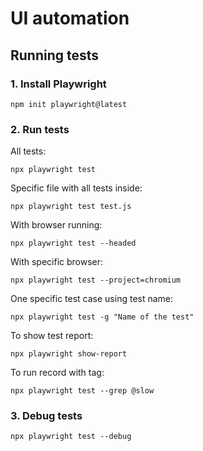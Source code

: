 # UI automation

## Running tests 

### 1. Install Playwright

`npm init playwright@latest`

### 2. Run tests

All tests:

`npx playwright test`


Specific file with all tests inside: 

`npx playwright test test.js`


With browser running:

`npx playwright test --headed`


With specific browser: 

`npx playwright test --project=chromium`


One specific test case using test name:

`npx playwright test -g "Name of the test"` 


To show test report:

`npx playwright show-report`


To run record with tag:

`npx playwright test --grep @slow`

### 3. Debug tests

`npx playwright test --debug`
